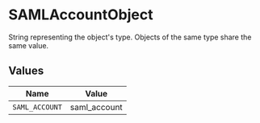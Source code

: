 # SAMLAccountObject

String representing the object's type. Objects of the same type share the same value.



## Values

| Name           | Value          |
| -------------- | -------------- |
| `SAML_ACCOUNT` | saml_account   |